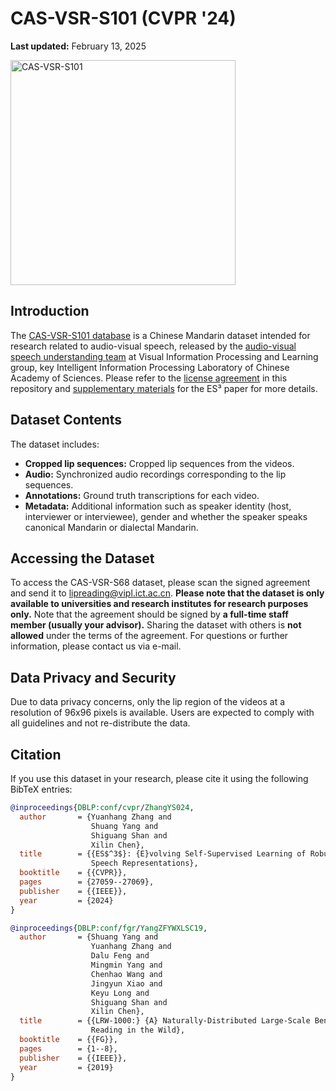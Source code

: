 # CAS-VSR-S101 (CVPR '24)
**Last updated:** February 13, 2025

<img src="https://github.com/user-attachments/assets/5ee27e92-e127-44ed-b66c-6bca5a69e50e" alt="CAS-VSR-S101" width="360"/>

## Introduction

The [CAS-VSR-S101 database](https://paperswithcode.com/dataset/cas-vsr-s101) is a Chinese Mandarin dataset intended for research related to audio-visual speech, released by the [audio-visual speech understanding team](https://vipl.ict.ac.cn/en/research/speech/) at Visual Information Processing and Learning group, key Intelligent Information Processing Laboratory of Chinese Academy of Sciences. Please refer to the [license agreement](https://github.com/VIPL-Audio-Visual-Speech-Understanding/CAS-VSR-S101/blob/fec539cf3ee7b9a687bdbff00ee5bd2982b5bea2/CAS-VSR-S101-Release%20Agreement.pdf) in this repository and [supplementary materials](https://openaccess.thecvf.com/content/CVPR2024/supplemental/Zhang_ES3_Evolving_Self-Supervised_CVPR_2024_supplemental.pdf) for the ES³ paper for more details.

## Dataset Contents

The dataset includes:
- **Cropped lip sequences:** Cropped lip sequences from the videos.
- **Audio:** Synchronized audio recordings corresponding to the lip sequences.
- **Annotations:** Ground truth transcriptions for each video.
- **Metadata:** Additional information such as speaker identity (host, interviewer or interviewee), gender and whether the speaker speaks canonical Mandarin or dialectal Mandarin.

## Accessing the Dataset

To access the CAS-VSR-S68 dataset, please scan the signed agreement and send it to [lipreading@vipl.ict.ac.cn](mailto:lipreading@vipl.ict.ac.cn). **Please note that the dataset is only available to universities and research institutes for research purposes only.** Note that the agreement should be signed by **a full-time staff member (usually your advisor).**  Sharing the dataset with others is **not allowed** under the terms of the agreement. For questions or further information, please contact us via e-mail.

## Data Privacy and Security
Due to data privacy concerns, only the lip region of the videos at a resolution of 96x96 pixels is available. Users are expected to comply with all guidelines and not re-distribute the data.

## Citation

If you use this dataset in your research, please cite it using the following BibTeX entries:

```bibtex
@inproceedings{DBLP:conf/cvpr/ZhangYS024,
  author       = {Yuanhang Zhang and
                  Shuang Yang and
                  Shiguang Shan and
                  Xilin Chen},
  title        = {{ES$^3$}: {E}volving Self-Supervised Learning of Robust Audio-Visual
                  Speech Representations},
  booktitle    = {{CVPR}},
  pages        = {27059--27069},
  publisher    = {{IEEE}},
  year         = {2024}
}

@inproceedings{DBLP:conf/fgr/YangZFYWXLSC19,
  author       = {Shuang Yang and
                  Yuanhang Zhang and
                  Dalu Feng and
                  Mingmin Yang and
                  Chenhao Wang and
                  Jingyun Xiao and
                  Keyu Long and
                  Shiguang Shan and
                  Xilin Chen},
  title        = {{LRW-1000:} {A} Naturally-Distributed Large-Scale Benchmark for Lip
                  Reading in the Wild},
  booktitle    = {{FG}},
  pages        = {1--8},
  publisher    = {{IEEE}},
  year         = {2019}
}
```
